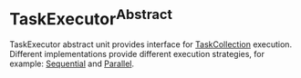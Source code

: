 # TaskExecutor<sup>Abstract</sup>

TaskExecutor abstract unit provides interface for [TaskCollection](../TaskCollection/README.md) execution.
Different implementations provide different execution strategies, for example:
[Sequential](../TaskExecutorSequential/README.md) and [Parallel](../TaskExecutorParallel/README.md).
